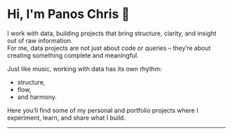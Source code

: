 # Hi, I'm Panos Chris 👋

I work with data, building projects that bring structure, clarity, and insight out of raw information.  
For me, data projects are not just about code or queries – they’re about creating something complete and meaningful.  

Just like music, working with data has its own rhythm:  
- structure,  
- flow,  
- and harmony.  

Here you’ll find some of my personal and portfolio projects where I experiment, learn, and share what I build.  

---
